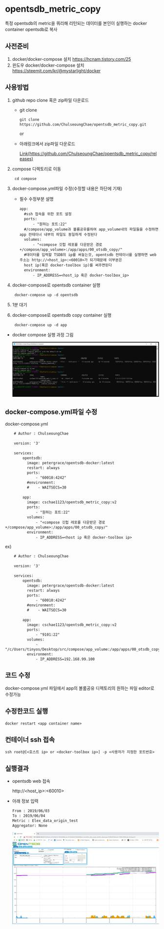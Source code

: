 # opentsdb_metric_copy

특정 opentsdb의 metric을 쿼리해 리턴되는 데이터를 본인이 실행하는 docker container opentsdb로 복사

## 사전준비
  1.  docker/docker-compose 설치
      https://hcnam.tistory.com/25
  2. 윈도우 docker/docker-compose 설치
      https://steemit.com/kr/@mystarlight/docker


## 사용방법
  1. github repo clone 혹은 zip파일 다운로드
  
      - git clone
      
            git clone https://github.com/ChulseoungChae/opentsdb_metric_copy.git
          
        or
      
      - 아래링크에서 zip파일 다운로드
      
          [Link(https://github.com/ChulseoungChae/opentsdb_metric_copy/releases)](https://github.com/ChulseoungChae/opentsdb_metric_copy/releases)
          
  2. compose 디렉토리로 이동
  
          cd compose
  
  3. docker-compose.yml파일 수정(수정할 내용은 하단에 기재)
      - 필수 수정부분 설명
            
            app:   
              #ssh 접속을 위한 포트 설정
              ports:
                  - "원하는 포트:22"
              #/compose/app_volume과 볼륨공유를하여 app_volume내의 파일들을 수정하면 app 컨테이너 내부의 파일도 동일하게 수정된다
              volumes:
                  - "<compose 깃헙 레포를 다운받은 경로+/compose/app_volume>:/app/apps/00_otsdb_copy/"
              #데이터를 입력할 TSDB의 ip를 써놓는것, opentsdb 컨테이너를 실행하면 web주소는 http://<host_ip>:<60010>가 되기때문에 이부분은 
              host ip(혹은 docker-toolbox ip)를 써주면된다
              environment:
                  - IP_ADDRESS=<host_ip 혹은 docker-toolbox_ip>
                  

  4. docker-compose로 opentsdb container 실행

          docker-compose up -d opentsdb

  5. 1분 대기

  6. docker-compose로 opentsdb copy container 실행

          docker-compose up -d app

  - docker compose 실행 과정 그림

    ![process](./image/1.PNG)

## docker-compose.yml파일 수정
  docker-compose.yml

        # Author : ChulseoungChae

        version: '3'

        services: 
            opentsdb:
              image: petergrace/opentsdb-docker:latest
              restart: always
              ports:
                  - "60010:4242"
              #environment:
              #    - WAITSECS=30   

            app:
              image: cschae1123/opentsdb_metric_copy:v2
              ports:
                  - "원하는 포트:22"
              volumes:
                  - "<compose 깃헙 레포를 다운받은 경로+/compose/app_volume>:/app/apps/00_otsdb_copy/"
              environment:
                  - IP_ADDRESS=<host ip 혹은 docker-toolbox ip>
                  
   ex)

        # Author : ChulseoungChae

        version: '3'

        services: 
            opentsdb:
              image: petergrace/opentsdb-docker:latest
              restart: always
              ports:
                  - "60010:4242"
              #environment:
              #    - WAITSECS=30   

            app:
              image: cschae1123/opentsdb_metric_copy:v2
              ports:
                  - "9101:22"
              volumes:
                  - "/c/Users/tinyos/Desktop/src/compose/app_volume:/app/apps/00_otsdb_copy/"
              environment:
                  - IP_ADDRESS=192.168.99.100
                  
## 코드 수정
  docker-compose.yml 파일에서 app의 볼룸공유 디렉토리의 원하는 파일 editor로 수정가능

## 수정한코드 실행
    docker restart <app container name>
  
## 컨테이너 ssh 접속
    ssh root@[<호스트 ip> or <docker-toolbox ip>] -p <사용자가 지정한 포트번호>
    
    
## 실행결과

  - opentsdb web 접속

      http://<host_ip>:<60010>
      
  - 아래 정보 입력
      
        From : 2019/06/03
        To : 2019/06/04
        Metric : Elex_data_origin_test
        Aggregator: None	

      ![result](./image/2.PNG)
